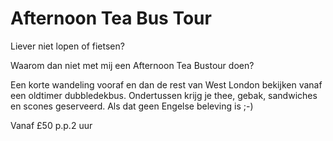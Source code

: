# Afternoon Tea Bus Tour

<span class="lead">Liever niet lopen of fietsen?</span>

Waarom dan niet met mij een Afternoon Tea Bustour doen?

Een korte wandeling vooraf en dan de rest van West London bekijken vanaf een
oldtimer dubbledekbus. Ondertussen krijg je thee, gebak, sandwiches en scones
geserveerd. Als dat geen Engelse beleving is ;-)

Vanaf <span class="price">£50 p.p.</span><span class="duration">2 uur</span>
